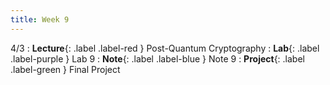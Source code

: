 ```yaml
---
title: Week 9
---
```


4/3
: **Lecture**{: .label .label-red } Post-Quantum Cryptography
: **Lab**{: .label .label-purple } Lab 9
: **Note**{: .label .label-blue } Note 9
: **Project**{: .label .label-green } Final Project
